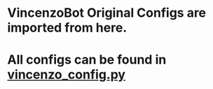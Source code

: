 # VincenzoBot Original Configs are imported from here.

# All configs can be found in [vincenzo_config.py](https://github.com/TheVaders/InVade/blob/master/vincenzobot/config/vincenzo_config.py)
